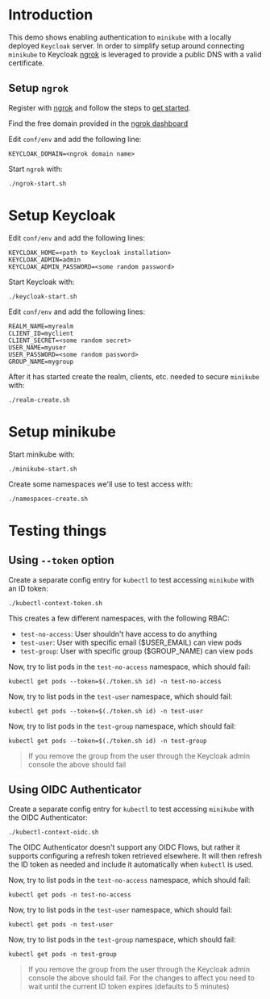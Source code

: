# Introduction

This demo shows enabling authentication to `minikube` with a locally deployed `Keycloak` server. In order to simplify
setup around connecting `minikube` to Keycloak [ngrok](https://ngrok.com/) is leveraged to provide a public DNS with a 
valid certificate.


## Setup `ngrok`

Register with [ngrok](https://ngrok.com/) and follow the steps to [get started](https://dashboard.ngrok.com/get-started/setup).

Find the free domain provided in the [ngrok dashboard](https://dashboard.ngrok.com/cloud-edge/domains)

Edit `conf/env` and add the following line:
```
KEYCLOAK_DOMAIN=<ngrok domain name>
```

Start `ngrok` with:
```
./ngrok-start.sh
```


# Setup Keycloak

Edit `conf/env` and add the following lines:
```
KEYCLOAK_HOME=<path to Keycloak installation>
KEYCLOAK_ADMIN=admin
KEYCLOAK_ADMIN_PASSWORD=<some random password>
```

Start Keycloak with:
```
./keycloak-start.sh
```

Edit `conf/env` and add the following lines:
```
REALM_NAME=myrealm
CLIENT_ID=myclient
CLIENT_SECRET=<some random secret>
USER_NAME=myuser
USER_PASSWORD=<some random password>
GROUP_NAME=mygroup
```

After it has started create the realm, clients, etc. needed to secure `minikube` with:
```
./realm-create.sh
```

# Setup minikube

Start minikube with:
```
./minikube-start.sh
```

Create some namespaces we'll use to test access with:
```
./namespaces-create.sh
```

# Testing things

## Using `--token` option

Create a separate config entry for `kubectl` to test accessing `minikube` with an ID token:

```
./kubectl-context-token.sh
```

This creates a few different namespaces, with the following RBAC:

* `test-no-access`: User shouldn't have access to do anything
* `test-user`: User with specific email ($USER_EMAIL) can view pods
* `test-group`: User with specific group ($GROUP_NAME) can view pods

Now, try to list pods in the `test-no-access` namespace, which should fail:
```
kubectl get pods --token=$(./token.sh id) -n test-no-access
```

Now, try to list pods in the `test-user` namespace, which should fail:
```
kubectl get pods --token=$(./token.sh id) -n test-user
```

Now, try to list pods in the `test-group` namespace, which should fail:
```
kubectl get pods --token=$(./token.sh id) -n test-group
```

> If you remove the group from the user through the Keycloak admin console the above should fail

## Using OIDC Authenticator

Create a separate config entry for `kubectl` to test accessing `minikube` with the OIDC Authenticator:

```
./kubectl-context-oidc.sh
```

The OIDC Authenticator doesn't support any OIDC Flows, but rather it supports configuring a refresh token retrieved
elsewhere. It will then refresh the ID token as needed and include it automatically when `kubectl` is used.

Now, try to list pods in the `test-no-access` namespace, which should fail:
```
kubectl get pods -n test-no-access
```

Now, try to list pods in the `test-user` namespace, which should fail:
```
kubectl get pods -n test-user
```

Now, try to list pods in the `test-group` namespace, which should fail:
```
kubectl get pods -n test-group
```

> If you remove the group from the user through the Keycloak admin console the above should fail. For the changes to
> affect you need to wait until the current ID token expires (defaults to 5 minutes)
